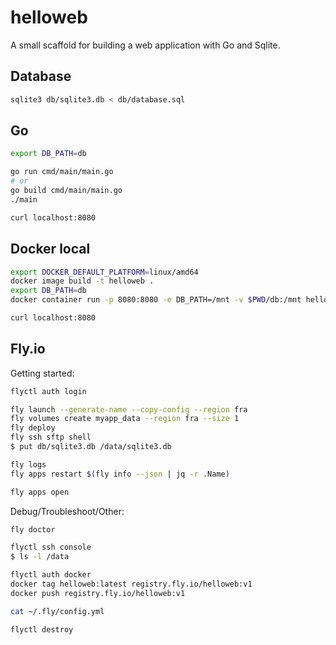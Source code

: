 # helloweb
A small scaffold for building a web application with Go and Sqlite.


## Database
```sh
sqlite3 db/sqlite3.db < db/database.sql
```

## Go
```sh
export DB_PATH=db

go run cmd/main/main.go
# or
go build cmd/main/main.go
./main

curl localhost:8080
```

## Docker local
```sh
export DOCKER_DEFAULT_PLATFORM=linux/amd64
docker image build -t helloweb .
export DB_PATH=db
docker container run -p 8080:8080 -e DB_PATH=/mnt -v $PWD/db:/mnt helloweb

curl localhost:8080
```

## Fly.io
Getting started:
```sh
flyctl auth login

fly launch --generate-name --copy-config --region fra
fly volumes create myapp_data --region fra --size 1
fly deploy
fly ssh sftp shell
$ put db/sqlite3.db /data/sqlite3.db

fly logs
fly apps restart $(fly info --json | jq -r .Name)

fly apps open
```

Debug/Troubleshoot/Other:
```sh
fly doctor

flyctl ssh console
$ ls -l /data

flyctl auth docker
docker tag helloweb:latest registry.fly.io/helloweb:v1
docker push registry.fly.io/helloweb:v1

cat ~/.fly/config.yml

flyctl destroy
```